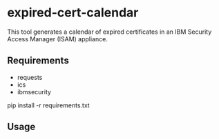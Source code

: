 # expired-cert-calendar
This tool generates a calendar of expired certificates in an IBM Security Access Manager (ISAM) appliance. 

## Requirements
* requests
* ics
* ibmsecurity

pip install -r requirements.txt

## Usage



